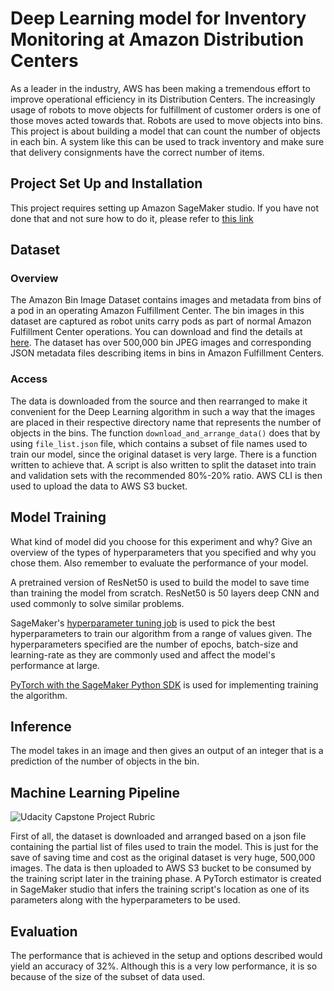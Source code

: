 # Deep Learning model for Inventory Monitoring at Amazon Distribution Centers

As a leader in the industry, AWS has been making a tremendous effort to improve operational efficiency in its Distribution Centers. The increasingly usage of robots to move objects for fulfillment of customer orders is one of those moves acted towards that. Robots are used to move objects into bins. This project is about building a model that can count the number of objects in each bin. A system like this can be used to track inventory and make sure that delivery consignments have the correct number of items.


## Project Set Up and Installation
This project requires setting up Amazon SageMaker studio. If you have not done that and not sure how to do it, please refer to [this link](https://docs.aws.amazon.com/sagemaker/latest/dg/onboard-quick-start.html)

## Dataset

### Overview
The Amazon Bin Image Dataset contains images and metadata from bins of a pod in an operating Amazon Fulfillment Center. The bin images in this dataset are captured as robot units carry pods as part of normal Amazon Fulfillment Center operations. You can download and find the details at [here](https://aws.amazon.com/ko/public-datasets/amazon-bin-images/). The dataset has over 500,000 bin JPEG images and corresponding JSON metadata files describing items in bins in Amazon Fulfillment Centers.

### Access
The data is downloaded from the source and then rearranged to make it convenient for the Deep Learning algorithm in such a way that the images are placed in their respective directory name that represents the number of objects in the bins. The function `download_and_arrange_data()` does that by using `file_list.json` file, which contains a subset of file names used to train our model, since the original dataset is very large. There is a function written to achieve that. A script is also written to split the dataset into train and validation sets with the recommended 80%-20% ratio.
AWS CLI is then used to upload the data to AWS S3 bucket.

## Model Training
What kind of model did you choose for this experiment and why? Give an overview of the types of hyperparameters that you specified and why you chose them. Also remember to evaluate the performance of your model. 

A pretrained version of ResNet50 is used to build the model to save time than training the model from scratch. ResNet50 is 50 layers deep CNN and used commonly to solve similar problems. 

SageMaker's [hyperparameter tuning job](https://sagemaker.readthedocs.io/en/stable/api/training/tuner.html) is used to pick the best hyperparameters to train our algorithm from a range of values given. The hyperparameters specified are the number of epochs, batch-size and learning-rate as they are commonly used and affect the model's performance at large.

[PyTorch with the SageMaker Python SDK](https://sagemaker.readthedocs.io/en/stable/frameworks/pytorch/using_pytorch.html#save-the-model) is used for implementing training the algorithm.

## Inference
The model takes in an image and then gives an output of an integer that is a prediction of the number of objects in the bin.

## Machine Learning Pipeline
![Udacity Capstone Project Rubric](https://user-images.githubusercontent.com/41271840/149509294-7220a731-7aed-4629-b674-454e7f64d579.png)

First of all, the dataset is downloaded and arranged based on a json file containing the partial list of files used to train the model. This is just for the save of saving time and cost as the original dataset is very huge, 500,000 images. The data is then uploaded to AWS S3 bucket to be consumed by the training script later in the training phase. A PyTorch estimator is created in SageMaker studio that infers the training script's location as one of its parameters along with the hyperparameters to be used. 

## Evaluation
The performance that is achieved in the setup and options described would yield an accuracy of 32%. Although this is a very low performance, it is so because of the size of the subset of data used.
